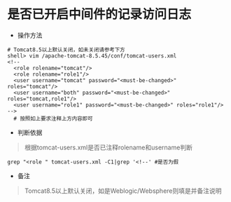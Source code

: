 # 是否已开启中间件的记录访问日志

- 操作方法
```
# Tomcat8.5以上默认关闭，如未关闭请参考下方
shell> vim /apache-tomcat-8.5.45/conf/tomcat-users.xml  
<!--
  <role rolename="tomcat"/>
  <role rolename="role1"/>
  <user username="tomcat" password="<must-be-changed>" roles="tomcat"/>
  <user username="both" password="<must-be-changed>" roles="tomcat,role1"/>
  <user username="role1" password="<must-be-changed>" roles="role1"/>
-->
  # 按照如上要求注释上方内容即可
```
- 判断依据
> 根据tomcat-users.xml是否已注释rolename和username判断
```
grep "<role " tomcat-users.xml -C1|grep '<!--' #是否为假
```

- 备注
> Tomcat8.5以上默认关闭，如是Weblogic/Websphere则填是并备注说明

